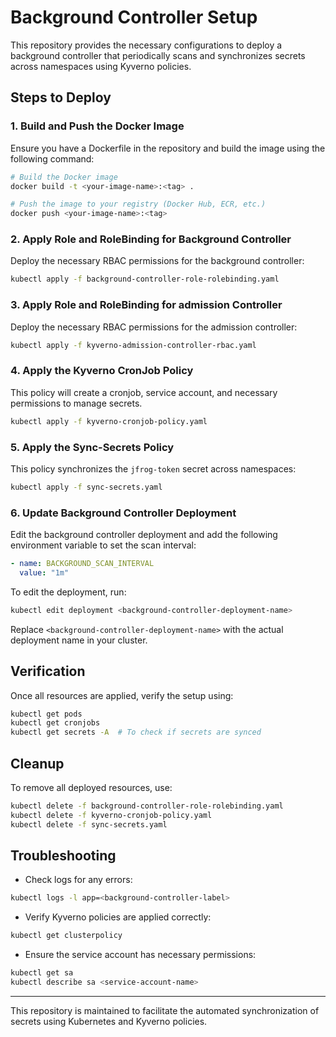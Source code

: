 # Background Controller Setup

This repository provides the necessary configurations to deploy a background controller that periodically scans and synchronizes secrets across namespaces using Kyverno policies.

## Steps to Deploy

### 1. Build and Push the Docker Image
Ensure you have a Dockerfile in the repository and build the image using the following command:
```sh
# Build the Docker image
docker build -t <your-image-name>:<tag> .

# Push the image to your registry (Docker Hub, ECR, etc.)
docker push <your-image-name>:<tag>
```

### 2. Apply Role and RoleBinding for Background Controller
Deploy the necessary RBAC permissions for the background controller:
```sh
kubectl apply -f background-controller-role-rolebinding.yaml
```


### 3. Apply Role and RoleBinding for admission Controller
Deploy the necessary RBAC permissions for the admission controller:
```sh
kubectl apply -f kyverno-admission-controller-rbac.yaml
```

### 4. Apply the Kyverno CronJob Policy
This policy will create a cronjob, service account, and necessary permissions to manage secrets.
```sh
kubectl apply -f kyverno-cronjob-policy.yaml
```

### 5. Apply the Sync-Secrets Policy
This policy synchronizes the `jfrog-token` secret across namespaces:
```sh
kubectl apply -f sync-secrets.yaml
```

### 6. Update Background Controller Deployment
Edit the background controller deployment and add the following environment variable to set the scan interval:
```yaml
- name: BACKGROUND_SCAN_INTERVAL
  value: "1m"
```
To edit the deployment, run:
```sh
kubectl edit deployment <background-controller-deployment-name>
```
Replace `<background-controller-deployment-name>` with the actual deployment name in your cluster.

## Verification
Once all resources are applied, verify the setup using:
```sh
kubectl get pods
kubectl get cronjobs
kubectl get secrets -A  # To check if secrets are synced
```

## Cleanup
To remove all deployed resources, use:
```sh
kubectl delete -f background-controller-role-rolebinding.yaml
kubectl delete -f kyverno-cronjob-policy.yaml
kubectl delete -f sync-secrets.yaml
```

## Troubleshooting
- Check logs for any errors:
```sh
kubectl logs -l app=<background-controller-label>
```
- Verify Kyverno policies are applied correctly:
```sh
kubectl get clusterpolicy
```
- Ensure the service account has necessary permissions:
```sh
kubectl get sa
kubectl describe sa <service-account-name>
```

---
This repository is maintained to facilitate the automated synchronization of secrets using Kubernetes and Kyverno policies.


